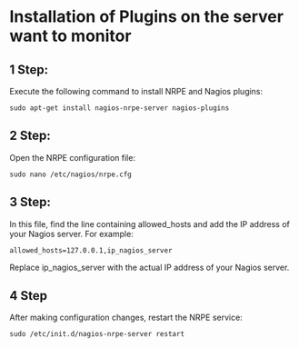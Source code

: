 Installation of Plugins on the server want to monitor
============

## 1 Step:
Execute the following command to install NRPE and Nagios plugins:

    sudo apt-get install nagios-nrpe-server nagios-plugins

## 2 Step:
Open the NRPE configuration file:

    sudo nano /etc/nagios/nrpe.cfg

## 3 Step:
In this file, find the line containing allowed_hosts and add the IP address of your Nagios server. For example:

    allowed_hosts=127.0.0.1,ip_nagios_server

Replace ip_nagios_server with the actual IP address of your Nagios server.

## 4 Step
After making configuration changes, restart the NRPE service:

    sudo /etc/init.d/nagios-nrpe-server restart

